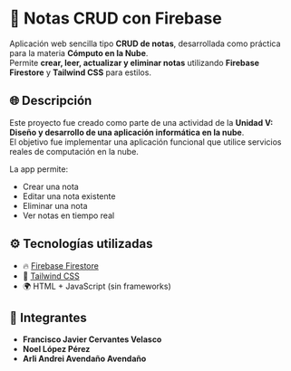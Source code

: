 # 📝 Notas CRUD con Firebase

Aplicación web sencilla tipo **CRUD de notas**, desarrollada como práctica para la materia **Cómputo en la Nube**.  
Permite **crear, leer, actualizar y eliminar notas** utilizando **Firebase Firestore** y **Tailwind CSS** para estilos.

## 🌐 Descripción

Este proyecto fue creado como parte de una actividad de la **Unidad V: Diseño y desarrollo de una aplicación informática en la nube**.  
El objetivo fue implementar una aplicación funcional que utilice servicios reales de computación en la nube.

La app permite:
- Crear una nota
- Editar una nota existente
- Eliminar una nota
- Ver notas en tiempo real

## ⚙️ Tecnologías utilizadas

- 🔥 [Firebase Firestore](https://firebase.google.com/docs/firestore)
- 🎨 [Tailwind CSS](https://tailwindcss.com/)
- 🌍 HTML + JavaScript (sin frameworks)


## 👥 Integrantes

- **Francisco Javier Cervantes Velasco**
- **Noel López Pérez**
- **Arli Andrei Avendaño Avendaño**


